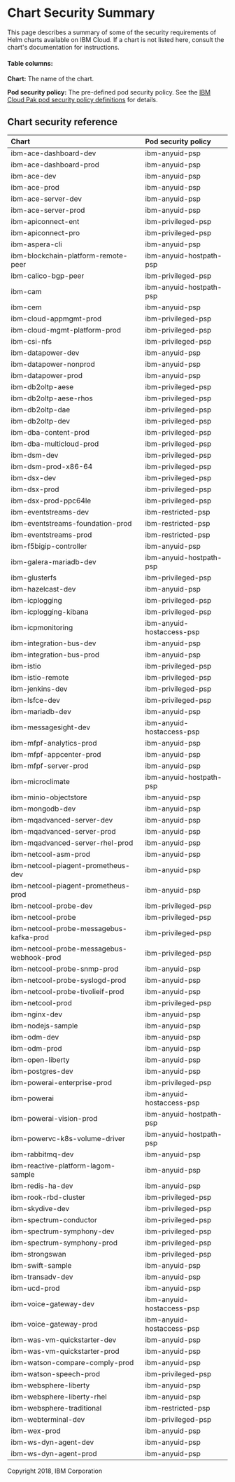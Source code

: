 <!-- BEGIN HEADER -->

<!-- Do not edit this file directly (README.md), the header comes from (README.stub) -->

# Chart Security Summary
This page describes a summary of some of the security requirements of
Helm charts available on IBM Cloud.  If a chart is not listed here, consult
the chart's documentation for instructions.

#### Table columns:
**Chart:**  The name of the chart.

**Pod security policy:**  The pre-defined pod security policy.  See the  [IBM Cloud Pak pod security policy definitions](../spec/security/psp) for details.

## Chart security reference

<!-- END HEADER  -->
| Chart | Pod security policy |
|:----------|:---------------|
| ibm-ace-dashboard-dev | ibm-anyuid-psp |
| ibm-ace-dashboard-prod | ibm-anyuid-psp |
| ibm-ace-dev | ibm-anyuid-psp |
| ibm-ace-prod | ibm-anyuid-psp |
| ibm-ace-server-dev | ibm-anyuid-psp |
| ibm-ace-server-prod | ibm-anyuid-psp |
| ibm-apiconnect-ent | ibm-privileged-psp |
| ibm-apiconnect-pro | ibm-privileged-psp |
| ibm-aspera-cli | ibm-anyuid-psp |
| ibm-blockchain-platform-remote-peer | ibm-anyuid-hostpath-psp |
| ibm-calico-bgp-peer | ibm-privileged-psp |
| ibm-cam | ibm-anyuid-hostpath-psp |
| ibm-cem | ibm-anyuid-psp |
| ibm-cloud-appmgmt-prod | ibm-privileged-psp |
| ibm-cloud-mgmt-platform-prod | ibm-privileged-psp |
| ibm-csi-nfs | ibm-privileged-psp |
| ibm-datapower-dev | ibm-anyuid-psp |
| ibm-datapower-nonprod | ibm-anyuid-psp |
| ibm-datapower-prod | ibm-anyuid-psp |
| ibm-db2oltp-aese | ibm-privileged-psp |
| ibm-db2oltp-aese-rhos | ibm-privileged-psp |
| ibm-db2oltp-dae | ibm-privileged-psp |
| ibm-db2oltp-dev | ibm-privileged-psp |
| ibm-dba-content-prod | ibm-privileged-psp |
| ibm-dba-multicloud-prod | ibm-privileged-psp |
| ibm-dsm-dev | ibm-privileged-psp |
| ibm-dsm-prod-x86-64 | ibm-privileged-psp |
| ibm-dsx-dev | ibm-privileged-psp |
| ibm-dsx-prod | ibm-privileged-psp |
| ibm-dsx-prod-ppc64le | ibm-privileged-psp |
| ibm-eventstreams-dev | ibm-restricted-psp |
| ibm-eventstreams-foundation-prod | ibm-restricted-psp |
| ibm-eventstreams-prod | ibm-restricted-psp |
| ibm-f5bigip-controller | ibm-anyuid-psp |
| ibm-galera-mariadb-dev | ibm-anyuid-hostpath-psp |
| ibm-glusterfs | ibm-privileged-psp |
| ibm-hazelcast-dev | ibm-anyuid-psp |
| ibm-icplogging | ibm-privileged-psp |
| ibm-icplogging-kibana | ibm-privileged-psp |
| ibm-icpmonitoring | ibm-anyuid-hostaccess-psp |
| ibm-integration-bus-dev | ibm-anyuid-psp |
| ibm-integration-bus-prod | ibm-anyuid-psp |
| ibm-istio | ibm-privileged-psp |
| ibm-istio-remote | ibm-privileged-psp |
| ibm-jenkins-dev | ibm-privileged-psp |
| ibm-lsfce-dev | ibm-privileged-psp |
| ibm-mariadb-dev | ibm-anyuid-psp |
| ibm-messagesight-dev | ibm-anyuid-hostaccess-psp |
| ibm-mfpf-analytics-prod | ibm-anyuid-psp |
| ibm-mfpf-appcenter-prod | ibm-anyuid-psp |
| ibm-mfpf-server-prod | ibm-anyuid-psp |
| ibm-microclimate | ibm-anyuid-hostpath-psp |
| ibm-minio-objectstore | ibm-anyuid-psp |
| ibm-mongodb-dev | ibm-anyuid-psp |
| ibm-mqadvanced-server-dev | ibm-anyuid-psp |
| ibm-mqadvanced-server-prod | ibm-anyuid-psp |
| ibm-mqadvanced-server-rhel-prod | ibm-anyuid-psp |
| ibm-netcool-asm-prod | ibm-anyuid-psp |
| ibm-netcool-piagent-prometheus-dev | ibm-anyuid-psp |
| ibm-netcool-piagent-prometheus-prod | ibm-anyuid-psp |
| ibm-netcool-probe-dev | ibm-privileged-psp |
| ibm-netcool-probe | ibm-privileged-psp |
| ibm-netcool-probe-messagebus-kafka-prod | ibm-privileged-psp |
| ibm-netcool-probe-messagebus-webhook-prod | ibm-privileged-psp |
| ibm-netcool-probe-snmp-prod | ibm-anyuid-psp |
| ibm-netcool-probe-syslogd-prod | ibm-anyuid-psp |
| ibm-netcool-probe-tivolieif-prod | ibm-anyuid-psp |
| ibm-netcool-prod | ibm-privileged-psp |
| ibm-nginx-dev | ibm-anyuid-psp |
| ibm-nodejs-sample | ibm-anyuid-psp |
| ibm-odm-dev | ibm-anyuid-psp |
| ibm-odm-prod | ibm-anyuid-psp |
| ibm-open-liberty | ibm-anyuid-psp |
| ibm-postgres-dev | ibm-anyuid-psp |
| ibm-powerai-enterprise-prod | ibm-privileged-psp |
| ibm-powerai | ibm-anyuid-hostaccess-psp |
| ibm-powerai-vision-prod | ibm-anyuid-hostpath-psp |
| ibm-powervc-k8s-volume-driver | ibm-anyuid-hostpath-psp |
| ibm-rabbitmq-dev | ibm-anyuid-psp |
| ibm-reactive-platform-lagom-sample | ibm-anyuid-psp |
| ibm-redis-ha-dev | ibm-anyuid-psp |
| ibm-rook-rbd-cluster | ibm-privileged-psp |
| ibm-skydive-dev | ibm-privileged-psp |
| ibm-spectrum-conductor | ibm-privileged-psp |
| ibm-spectrum-symphony-dev | ibm-privileged-psp |
| ibm-spectrum-symphony-prod | ibm-privileged-psp |
| ibm-strongswan | ibm-privileged-psp |
| ibm-swift-sample | ibm-anyuid-psp |
| ibm-transadv-dev | ibm-anyuid-psp |
| ibm-ucd-prod | ibm-anyuid-psp |
| ibm-voice-gateway-dev | ibm-anyuid-hostaccess-psp |
| ibm-voice-gateway-prod | ibm-anyuid-hostaccess-psp |
| ibm-was-vm-quickstarter-dev | ibm-anyuid-psp |
| ibm-was-vm-quickstarter-prod | ibm-anyuid-psp |
| ibm-watson-compare-comply-prod | ibm-anyuid-psp |
| ibm-watson-speech-prod | ibm-privileged-psp |
| ibm-websphere-liberty | ibm-anyuid-psp |
| ibm-websphere-liberty-rhel | ibm-anyuid-psp |
| ibm-websphere-traditional | ibm-restricted-psp |
| ibm-webterminal-dev | ibm-privileged-psp |
| ibm-wex-prod | ibm-anyuid-psp |
| ibm-ws-dyn-agent-dev | ibm-anyuid-psp |
| ibm-ws-dyn-agent-prod | ibm-anyuid-psp |
<!-- BEGIN TAIL -->
Copyright 2018, IBM Corporation 
<!-- END TAIL -->
